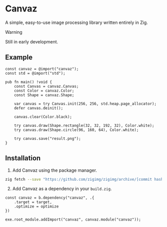 # Canvaz

A simple, easy-to-use image processing library written entirely in Zig.

> [!WARNING]
> Still in early development.

## Example

```zig
const canvaz = @import("canvaz");
const std = @import("std");

pub fn main() !void {
    const Canvas = canvaz.Canvas;
    const Color = canvaz.Color;
    const Shape = canvaz.Shape;

    var canvas = try Canvas.init(256, 256, std.heap.page_allocator);
    defer canvas.deinit();

    canvas.clear(Color.black);

    try canvas.draw(Shape.rectangle(32, 32, 192, 32), Color.white);
    try canvas.draw(Shape.circle(96, 160, 64), Color.white);

    try canvas.save("result.png");
}
```

## Installation

1. Add Canvaz using the package manager.

```sh
zig fetch --save "https://github.com/zigimg/zigimg/archive/[commit hash].tar.gz"
```

2. Add Canvaz as a dependency in your `build.zig`.

```zig
const canvaz = b.dependency("canvaz", .{
    .target = target,
    .optimize = optimize
})

exe.root_module.addImport("canvaz", canvaz.module("canvaz"));
```
